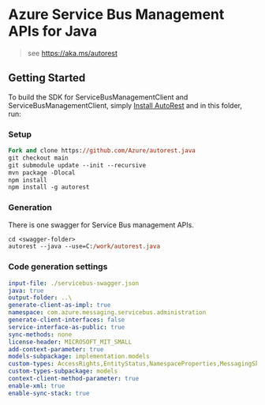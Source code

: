 # Azure Service Bus Management APIs for Java

> see https://aka.ms/autorest

## Getting Started

To build the SDK for ServiceBusManagementClient and ServiceBusManagementClient, simply [Install AutoRest](https://github.com/Azure/autorest/blob/master/docs/install/readme.md) and in this folder, run:

### Setup
```ps
Fork and clone https://github.com/Azure/autorest.java
git checkout main
git submodule update --init --recursive
mvn package -Dlocal
npm install
npm install -g autorest
```

### Generation

There is one swagger for Service Bus management APIs.

```ps
cd <swagger-folder>
autorest --java --use=C:/work/autorest.java
```

### Code generation settings
``` yaml
input-file: ./servicebus-swagger.json
java: true
output-folder: ..\
generate-client-as-impl: true
namespace: com.azure.messaging.servicebus.administration
generate-client-interfaces: false
service-interface-as-public: true
sync-methods: none
license-header: MICROSOFT_MIT_SMALL
add-context-parameter: true
models-subpackage: implementation.models
custom-types: AccessRights,EntityStatus,NamespaceProperties,MessagingSku
custom-types-subpackage: models
context-client-method-parameter: true
enable-xml: true
enable-sync-stack: true
```